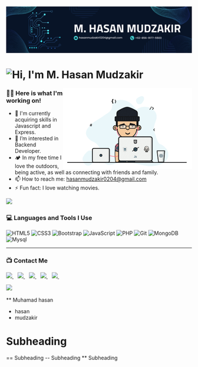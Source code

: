 ![GitHub Banner Image](https://github.com/Hasanmudzakir4/Hasanmudzakir4/blob/ca5f7dcfa93136b024f3b54a58b8b8ed707c2045/assets/banner-github.png)

# ![Hi, I'm M. Hasan Mudzakir](https://readme-typing-svg.herokuapp.com?color=%2336BCF7&size=21+&duration=2000&center=true&vCenter=true&multiline=true&width=330&height=40&lines=Hi%2C+I'm+M.%20Hasan%20Mudzakir!👋🏼;+;+)
<img align="right" alt="Coding" width="350" src="https://github.com/Hasanmudzakir4/Hasanmudzakir4/blob/0d29ecfe39ea46c19d04c067ed68f3128b28e491/assets/coding.gif">

### 👨‍💻 Here is what I'm working on!

- 🔭 I'm currently acquiring skills in Javascript and Express.
- 👀 I’m interested in Backend Developer.
- 🏕️ In my free time I love the outdoors, being active, as well as connecting with friends and family.
- 📫 How to reach me: [hasanmudzakir0204@gmail.com](mailto:hasanmudzakir0204@gmail.com)
- ⚡ Fun fact: I love watching movies.

<a href="https://github.com/404"><img src="https://user-images.githubusercontent.com/73097560/115834477-dbab4500-a447-11eb-908a-139a6edaec5c.gif"></a>

### 💻 Languages and Tools I Use

![HTML5](https://img.shields.io/badge/HTML5-05122A?&style=plastic&logo=HTML5&logoColor=F05032)
![CSS3](https://img.shields.io/badge/CSS3-05122A?&style=plastic&logo=CSS3&logoColor=3776AB)
![Bootstrap](https://img.shields.io/badge/Bootstrap-000?&style=plastic&logo=bootstrap&logoColor=23563D7C)
![JavaScript](https://img.shields.io/badge/JavaScript-05122A?style=plastic&logo=JavaScript&logoColor=F7DF1E)
![PHP](https://img.shields.io/badge/php-05122A?&style=plastic&logo=php&logoColor=787CB5)
![Git](https://img.shields.io/badge/Git-05122A?style=plastic&logo=Git&logoColor=F05032)
![MongoDB](https://img.shields.io/badge/MongoDB-05122A?&style=plastic&logo=mongodb&logoColor=13aa52)
![Mysql](https://img.shields.io/badge/mysql-05122A?&style=plastic&logo=mysql&logoColor=00758f)

---

### 📺 Contact Me

<a 
  href="https://www.linkedin.com/in/www.linkedin.com/in/muhammad-hasan-mudzakir-362971240">
<img width="25px" src="https://www.vectorlogo.zone/logos/linkedin/linkedin-icon.svg" />
</a>&ensp;
<a href="https://t.me/hasanmudzakir">
<img width="25px" src="https://www.vectorlogo.zone/logos/telegram/telegram-icon.svg" />
</a>&ensp;
<a href="https://wa.me/6285691775503">
<img width="25px" src="https://www.vectorlogo.zone/logos/whatsapp/whatsapp-icon.svg" />
</a>&ensp;
<a href="mailto:hasanmudzakir0204@gmail.com">
<img width="25px" src="https://www.vectorlogo.zone/logos/gmail/gmail-icon.svg" />
</a>&ensp;
<a href="https://discord.com/users/1140869702256689273">
<img width="25px" src="https://www.vectorlogo.zone/logos/discord/discord-icon.svg" />
</a>&ensp;

<a href="https://github.com/404"><img src="https://user-images.githubusercontent.com/73097560/115834477-dbab4500-a447-11eb-908a-139a6edaec5c.gif"></a>

** Muhamad hasan
+ hasan
+ mudzakir


# Subheading
== Subheading
-- Subheading
** Subheading 
